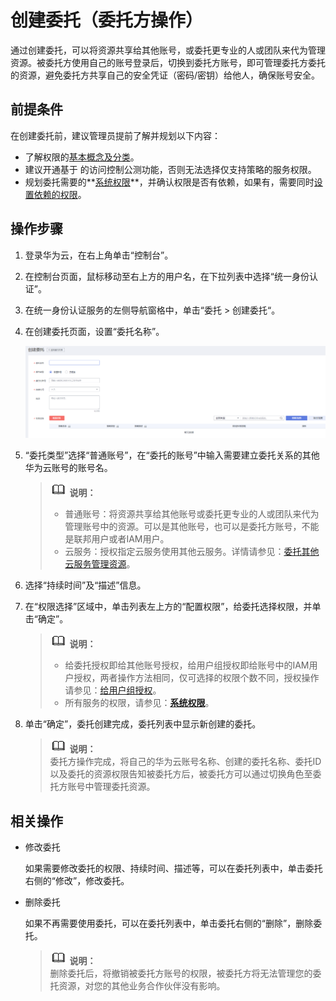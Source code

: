 # 创建委托（委托方操作）<a name="zh-cn_topic_0046613147"></a>

通过创建委托，可以将资源共享给其他账号，或委托更专业的人或团队来代为管理资源。被委托方使用自己的账号登录后，切换到委托方账号，即可管理委托方委托的资源，避免委托方共享自己的安全凭证（密码/密钥）给他人，确保账号安全。

## 前提条件<a name="section8461153510110"></a>

在创建委托前，建议管理员提前了解并规划以下内容：

-   了解权限的[基本概念及分类](权限基本概念.md)。
-   建议开通基于 的访问控制公测功能，否则无法选择仅支持策略的服务权限。
-   规划委托需要的**[系统权限](https://support.huaweicloud.com/usermanual-permissions/zh-cn_topic_0063498930.html)**，并确认权限是否有依赖，如果有，需要同时[设置依赖的权限](依赖角色的授权方法.md)。

## 操作步骤<a name="section2672115"></a>

1.  登录华为云，在右上角单击“控制台”。
2.  在控制台页面，鼠标移动至右上方的用户名，在下拉列表中选择“统一身份认证”。
3.  在统一身份认证服务的左侧导航窗格中，单击“委托 \> 创建委托“。
4.  在创建委托页面，设置“委托名称”。

    ![](figures/zh-cn_image_0219875284.png)

5.  “委托类型”选择“普通账号”，在“委托的账号”中输入需要建立委托关系的其他华为云账号的账号名。

    >![](public_sys-resources/icon-note.gif) **说明：**   
    >-   普通账号：将资源共享给其他账号或委托更专业的人或团队来代为管理账号中的资源。可以是其他账号，也可以是委托方账号，不能是联邦用户或者IAM用户。  
    >-   云服务：授权指定云服务使用其他云服务。详情请参见：[委托其他云服务管理资源](委托其他云服务管理资源.md)。  

6.  选择“持续时间”及“描述”信息。
7.  在“权限选择”区域中，单击列表左上方的“配置权限”，给委托选择权限，并单击“确定”。

    >![](public_sys-resources/icon-note.gif) **说明：**   
    >-   给委托授权即给其他账号授权，给用户组授权即给账号中的IAM用户授权，两者操作方法相同，仅可选择的权限个数不同，授权操作请参见：[给用户组授权](创建用户组并授权.md#section12561378357)。  
    >-   所有服务的权限，请参见：**[系统权限](https://support.huaweicloud.com/usermanual-permissions/zh-cn_topic_0063498930.html)**。  

8.  单击“确定”，委托创建完成，委托列表中显示新创建的委托。

    >![](public_sys-resources/icon-note.gif) **说明：**   
    >委托方操作完成，将自己的华为云账号名称、创建的委托名称、委托ID以及委托的资源权限告知被委托方后，被委托方可以通过切换角色至委托方账号中管理委托资源。  


## 相关操作<a name="section54138067163127"></a>

-   修改委托

    如果需要修改委托的权限、持续时间、描述等，可以在委托列表中，单击委托右侧的“修改”，修改委托。

-   删除委托

    如果不再需要使用委托，可以在委托列表中，单击委托右侧的“删除”，删除委托。

    >![](public_sys-resources/icon-note.gif) **说明：**   
    >删除委托后，将撤销被委托方账号的权限，被委托方将无法管理您的委托资源，对您的其他业务合作伙伴没有影响。  


